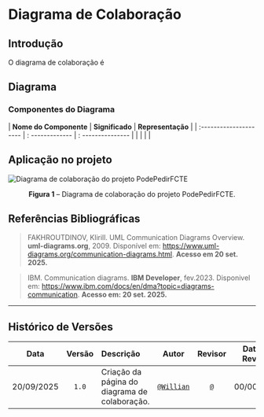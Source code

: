 # Diagrama de Colaboração

## Introdução

O diagrama de colaboração é 

## Diagrama

### Componentes do Diagrama

| **Nome do Componente** | **Significado** | **Representação** |
| :--------------------- | : ------------- | : --------------- |
|  |  | |

## Aplicação no projeto

![Diagrama de colaboração do projeto PodePedirFCTE](../assets/#)
<div align="center">
<strong>Figura 1</strong> – Diagrama de colaboração do projeto PodePedirFCTE.
</div>

## Referências Bibliográficas

> FAKHROUTDINOV, Klirill. UML Communication Diagrams Overview. **uml-diagrams.org**, 2009. Disponível em: https://www.uml-diagrams.org/communication-diagrams.html. **Acesso em 20 set. 2025.**

> IBM. Communication diagrams. **IBM Developer**, fev.2023. Disponivel em: https://www.ibm.com/docs/en/dma?topic=diagrams-communication. **Acesso em: 20 set. 2025.**

---

## Histórico de Versões

| **Data**       | **Versão** | **Descrição**                         | **Autor**                                      | **Revisor**                                      | **Data da Revisão** |
| :--------: | :----: | :-------------------------------- | :----------------------------------------: | :----------------------------------------: | :-------------: |
| 20/09/2025 |  `1.0`   | Criação da página do diagrama de colaboração. | [`@Willian`](https://github.com/Wooo589) | [`@`](https://github.com/) |   00/00/0000    |